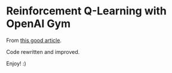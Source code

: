 # Reinforcement Q-Learning with OpenAI Gym

From [this good article](https://www.learndatasci.com/tutorials/reinforcement-q-learning-scratch-python-openai-gym/).

Code rewritten and improved.

Enjoy! :)
